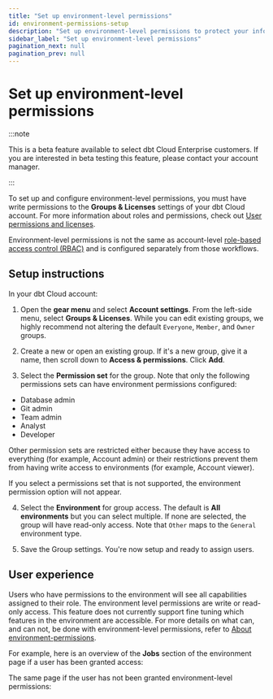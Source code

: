 ```yaml
---
title: "Set up environment-level permissions"
id: environment-permissions-setup
description: "Set up environment-level permissions to protect your information"
sidebar_label: "Set up environment-level permissions"
pagination_next: null
pagination_prev: null
---
```


# Set up environment-level permissions <Lifecycle status='beta' />

:::note

This is a beta feature available to select dbt Cloud Enterprise customers. If you are interested in beta testing this feature, please contact your account manager.

:::

To set up and configure environment-level permissions, you must have write permissions to the **Groups & Licenses** settings of your dbt Cloud account. For more information about roles and permissions, check out [User permissions and licenses](/docs/cloud/manage-access/seats-and-users).

Environment-level permissions is not the same as account-level [role-based access control (RBAC)](/docs/cloud/manage-access/about-user-access#role-based-access-control) and is configured separately from those workflows.

## Setup instructions

In your dbt Cloud account:

1. Open the **gear menu** and select **Account settings**. From the left-side menu, select **Groups & Licenses**. While you can edit existing groups, we highly recommend not altering the default `Everyone`, `Member`, and `Owner` groups.

<Lightbox src="/img/docs/dbt-cloud/groups-and-licenses.png" width="80%" title="Groups & Licenses page in dbt Cloud with the default groups highlighted."/>

2. Create a new or open an existing group. If it's a new group, give it a name, then scroll down to **Access & permissions**. Click **Add**.

<Lightbox src="/img/docs/dbt-cloud/add-permissions.png" width="80%" title="The Access & permissions section with the Add button highlighted."/>

3. Select the **Permission set** for the group. Note that only the following permissions sets can have environment permissions configured:

- Database admin
- Git admin
- Team admin
- Analyst
- Developer

Other permission sets are restricted either because they have access to everything (for example, Account admin) or their restrictions prevent them from having write access to environments (for example, Account viewer).

If you select a permissions set that is not supported, the environment permission option will not appear.

<Lightbox src="/img/docs/dbt-cloud/no-option.png" width="80%" title="The view of the permissions box if there is no option for environment permissions."/>

4. Select the **Environment** for group access. The default is **All environments** but you can select multiple. If none are selected, the group will have read-only access. Note that `Other` maps to the `General` environment type. 

<Lightbox src="/img/docs/dbt-cloud/environment-options.png" width="80%" title="A list of available environments with the Staging and Other boxes checked."/>

5. Save the Group settings. You're now setup and ready to assign users.

## User experience

Users who have permissions to the environment will see all capabilities assigned to their role. The environment level permissions are write or read-only access. This feature does not currently support fine tuning which features in the environment are accessible. For more details on what can, and can not, be done with environment-level permissions, refer to [About environment-permissions](/docs/cloud/secure/environment-permissions).

For example, here is an overview of the **Jobs** section of the environment page if a user has been granted access:

<Lightbox src="/img/docs/dbt-cloud/write-access.png" width="80%" title="The jobs page with write access and the 'Create job' button visible ."/>

The same page if the user has not been granted environment-level permissions:

<Lightbox src="/img/docs/dbt-cloud/read-only-access.png" width="80%" title="The jobs page with read-only access and the 'Create job' button is not visible ."/>


